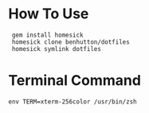 # How To Use

     gem install homesick
     homesick clone benhutton/dotfiles
     homesick symlink dotfiles

# Terminal Command

`env TERM=xterm-256color /usr/bin/zsh`

